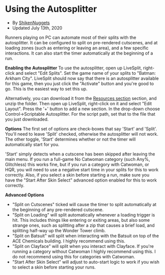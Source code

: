 # Using the Autosplitter
- By [ShikenNuggets](https://www.speedrun.com/user/ShikenNuggets)
- Updated July 13th, 2020

Runners playing on PC can automate most of their splits with the autosplitter. It can be configured to split on pre-rendered cutscenes, and at loading zones (such as entering or leaving an area), and a few specific interactions. It can also start the timer automatically at the beginning of a run.

**Enabling the Autosplitter**
To use the autosplitter, open up LiveSplit, right-click and select "Edit Splits". Set the game name of your splits to "Batman: Arkham City". LiveSplit should now say that there is an autosplitter available for this game, then you just click the "Activate" button and you're good to go. This is the easiest way to set this up.

Alternatively, you can download it from the [Resources section](https://www.speedrun.com/arkhamcity/resources) section, and unzip the folder. Then open up LiveSplit, right-click on it and select "Edit Layout". Press the '+' button to add a new section. In the drop-down choose Control->Scriptable Autosplitter. For the script path, set that to the file that you just downloaded.

**Options**
The first set of options are check-boxes that say 'Start' and 'Split'. You'll need to leave 'Split' checked, otherwise the autosplitter will not work. The other toggle, 'Start' determines whether or not the timer will automatically start for you.

'Start' simply detects when a cutscene has been skipped after leaving the main menu. If you run a full-game No Catwoman category (such Any%, Glitchless) this works fine, but if you run a category with Catwoman, or HQR, you will need to use a negative start time in your splits for this to work correctly. Also, if you select a skin before starting a run, make sure you have the "Start After Skin Select" advanced option enabled for this to work correctly.

**Advanced Options**
* "Split on Cutscenes" ticked will cause the timer to split automatically at the beginning of any pre-rendered cutscene.
* "Split on Loading" will split automatically whenever a loading trigger is hit. This includes things like entering or exiting areas, but also some strange ones, such as splitting after a zip that causes a brief load, and splitting half-way up the Wonder Tower climb.
* "Split on Batsuit" will split when interacting with the Batsuit on top of the ACE Chemicals building. I highly recommend using this.
* "Split on Clayface" will split when you interact with Clayface. If you're running a category without Catwoman I highly recommend using this. I do not recommend using this for categories with Catwoman.
* "Start After Skin Select" will adjust to auto-start logic to work if you wish to select a skin before starting your runs.